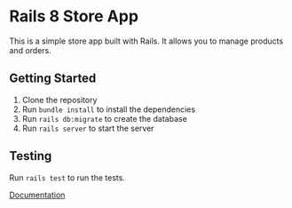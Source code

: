 # Rails 8 Store App

This is a simple store app built with Rails. It allows you to manage products and orders.

## Getting Started

1. Clone the repository
2. Run `bundle install` to install the dependencies
3. Run `rails db:migrate` to create the database
4. Run `rails server` to start the server

## Testing

Run `rails test` to run the tests.

[Documentation](https://guides.rubyonrails.org/v8.0/getting_started.html#directory-structure)
